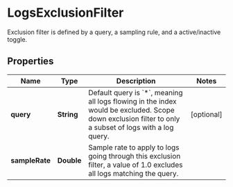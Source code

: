 # LogsExclusionFilter

Exclusion filter is defined by a query, a sampling rule, and a active/inactive toggle.

## Properties

| Name           | Type       | Description                                                                                                                                                      | Notes      |
| -------------- | ---------- | ---------------------------------------------------------------------------------------------------------------------------------------------------------------- | ---------- |
| **query**      | **String** | Default query is &#x60;\*&#x60;, meaning all logs flowing in the index would be excluded. Scope down exclusion filter to only a subset of logs with a log query. | [optional] |
| **sampleRate** | **Double** | Sample rate to apply to logs going through this exclusion filter, a value of 1.0 excludes all logs matching the query.                                           |
